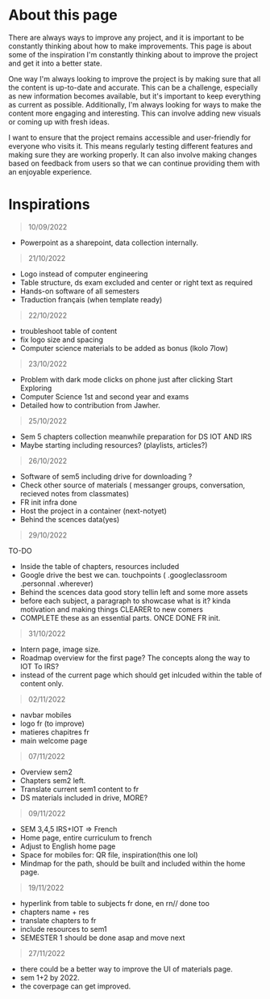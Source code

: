 <br>
<br>

# About this page
There are always ways to improve any project, and it is important to be constantly thinking about how to make improvements. This page is about some of the inspiration I'm constantly thinking about to improve the project and get it into a better state.

One way I'm always looking to improve the project is by making sure that all the content is up-to-date and accurate. This can be a challenge, especially as new information becomes available, but it's important to keep everything as current as possible. Additionally, I'm always looking for ways to make the content more engaging and interesting. This can involve adding new visuals or coming up with fresh ideas.

I want to ensure that the project remains accessible and user-friendly for everyone who visits it. This means regularly testing different features and making sure they are working properly. It can also involve making changes based on feedback from users so that we can continue providing them with an enjoyable experience.


# Inspirations 

> 10/09/2022
- Powerpoint as a sharepoint, data collection internally. 


> 21/10/2022

- Logo instead of computer engineering
- Table structure, ds exam excluded and center or right text as required
- Hands-on software of all semesters
- Traduction français (when template ready)



> 22/10/2022

- troubleshoot table of content 
- fix logo size and spacing
- Computer science materials to be added as bonus (lkolo 7low)


> 23/10/2022

- Problem with dark mode clicks on phone just after clicking Start Exploring
- Computer Science 1st and second year and exams
- Detailed how to contribution from Jawher.


> 25/10/2022

- Sem 5 chapters collection meanwhile preparation for DS IOT AND IRS
- Maybe starting including resources? (playlists, articles?)


> 26/10/2022

- Software of sem5 including drive for downloading ?
- Check other source of materials ( messanger groups, conversation, recieved notes from classmates)
- FR init infra done
- Host the project in a container (next-notyet)
- Behind the scences data(yes)


> 29/10/2022

TO-DO

- Inside the table of chapters, resources included
- Google drive the best we can. touchpoints ( .googleclassroom .personnal .wherever)
- Behind the scences data good story tellin left and some more assets
- before each subject, a paragraph to showcase what is it? kinda motivation and making things CLEARER to new comers
- COMPLETE these as an essential parts. ONCE DONE FR init.


> 31/10/2022

- Intern page, image size.
- Roadmap overview for the first page? The concepts along the way to IOT To IRS?
- instead of the current page which should get inlcuded within the table of content only.



> 02/11/2022

- navbar mobiles
- logo fr (to improve)
- matieres chapitres fr
- main welcome page
 
 
 
> 07/11/2022

- Overview sem2
- Chapters sem2 left.
- Translate current sem1 content to fr
- DS materials included in drive, MORE?



> 09/11/2022

- SEM 3,4,5 IRS+IOT => French
- Home page, entire curriculum to french
- Adjust to English home page 
- Space for mobiles for: QR file, inspiration(this one lol)
- Mindmap for the path, should be built and included within the home page.



> 19/11/2022

- hyperlink from table to subjects fr done, en rn// done too
- chapters name + res 
- translate chapters to fr
- include resources to sem1 
- SEMESTER 1 should be done asap and move next



> 27/11/2022

- there could be a better way to improve the UI of materials page.
- sem 1+2 by 2022.
- the coverpage can get improved.

